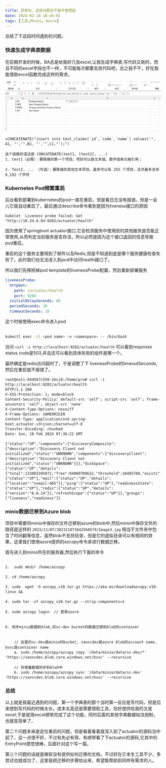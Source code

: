 ```yaml
---
title: 好家伙，这些问题还不是手拿把掐
date: 2024-02-18 10:44:01
tags: [工具,Minio, Azure]
---
```


总结了下这段时间遇到的问题。


### 快速生成字典表数据

在前期开发的时候，BA总是给我好几张excel,让我生成字典表,写代码又耗时，而且不同的excel字段也不一样，不可能每次都要去改代码吧，总之我不干，好在我能借助excel函数完成这样的需求。

![函数](/images/excel.gif)

```
=CONCATENATE("insert into test_claims(`id`,`code`,`name`) values('", A1, "','",B1, "','",C1,"');")

这个函数的语法是 CONCATENATE(text1, [text2], ...)
1. text1（必需）：要联接的第一个项目。项目可以是文本值、数字或单元格引用；

2. Text2, ... （可选）：要联接的其他文本项目。最多可以有 255 个项目，总共最多支持 8,192 个字符
```

### Kubernetes Pod频繁重启

后台看到部署到kubernetes的pod一直在重启，但是看日志没有报错，但是一会儿它就自动重启了，最后通过describe命令看到是因为liveness接口的原因

```
kubelet  Liveness probe failed: Get "http://10.24.8.84:9202/actuator/health"
```

因为使用了springboot actuator接口,它会检测服务中使用到的其他服务是否能正常使用,从而判定当前服务是否存活，所以必然是因为这个接口返回的信息导致pod重启。

重启的这个服务主要用到了邮件以及Redis,但是不知道到底是哪个服务健康检查失败了。此时我们也无法进入到pod中访问health接口了。

所以我们先移除掉pod template的livenessProbe配置，然后重新部署服务

```yaml
livenessProbe:
  httpGet:
    path: /actuator/health
    port: 9204
  initialDelaySeconds: 60
  periodSeconds: 20
  timeoutSeconds: 10
```

这个时候使用exec命令进入pod

```bash

kubectl exec -it <pod name> -n <namespace> -- /bin/bash
```

访问  `curl -i http://localhost:9202/actuator/health`  可以看到response status code是503,并且还可以看到具体失败的组件是哪一个。 

最终确定是redis访问超时了，于是调整了下 livenessProbe的timeoutSeconds,然后在重启就不报错了。

```
root@noti-844567c558-2mvj8:/home/pro# curl -i http://localhost:9202/actuator/health
HTTP/1.1 200 
X-XSS-Protection: 1; mode=block
Content-Security-Policy: default-src 'self'; script-src 'self'; frame-ancestors 'self'; object-src 'none'
X-Content-Type-Options: nosniff
X-Frame-Options: SAMEORIGIN
Content-Type: application/vnd.spring-boot.actuator.v3+json;charset=utf-8
Transfer-Encoding: chunked
Date: Sun, 18 Feb 2024 07:36:22 GMT

{"status":"UP","components":{"discoveryComposite":{"description":"Discovery Client not initialized","status":"UNKNOWN","components":{"discoveryClient":{"description":"Discovery Client not initialized","status":"UNKNOWN"}}},"diskSpace":{"status":"UP","details":{"total":133003395072,"free":94000709632,"threshold":10485760,"exists":true}},"livenessState":{"status":"UP"},"mail":{"status":"UP","details":{"location":"xxmail:465"}},"ping":{"status":"UP"},"readinessState":{"status":"UP"},"redis":{"status":"UP","details":{"version":"6.0.14"}},"refreshScope":{"status":"UP"}},"groups":["liveness","readiness"]}

```

### minio数据迁移到Azure blob

项目中需要将minio中保存的文件迁移到azure的blob中,然后minio中保存文件的路径是这样的 `2023/11/07/20231107164256A579/Image3.jpg`  相当于文件夹中包含了时间戳等信息，虽然blob不支持目录，但是它的虚拟目录可以有相同的效果，这里我们使用azure提供的azcopy命令来进行数据迁移。

首先进入到minio所在的服务器,然后执行下面的命令

```

1.  sudo mkdir /home/azcopy 

2. cd /home/azcopy
 
3. sudo  wget -O azcopy_v10.tar.gz https://aka.ms/downloadazcopy-v10-linux &&

4. sudo tar -xf azcopy_v10.tar.gz --strip-components=1

5. sudo azcopy login  // 登录azure


6. 同步minio数据到blob,将sc-dev bucket的数据迁移到blob的container


	// 这里的sc-dev是minio的bucket, saoscdev是azure blob的account name, bvsc是container name
	a. sudo /home/azcopy/azcopy copy '/data/minio/data/sc-dev/*' 'https://saoscdev.blob.core.windows.net/bvsc' --recursive

	// 将增量数据同步到blob中
	b. sudo /home/azcopy/azcopy sync '/data/minio/data/sc-dev' 'https://saoscdev.blob.core.windows.net/bvsc' --recursive
```


### 总结

以上就是我最近遇到的问题，第一个字典表的那个当时第一反应是写代码，但是后来想到写代码的时候太长，成本太高还是需要借助工具，恰好提供给我的又是excel,于是就用excel顺带完成了这个功能，同时后面的其他字典数据如法炮制，也就变简单了。

第二个问题本来是定位重启的问题，但是看着看着就深入到了actuator的源码当中起了，这一点很不好，不过有失必有得，有顺带看了下actuator的源码,它其中的EntryPoint感觉很棒，后面针对这个写一篇。

第三个问题的话就是微软没有提供如何迁移的文档，不过好在它本生工具不少，多尝试也就成功了，这里我把迁移的步骤给出来，希望能帮助到同样有需求的人。



